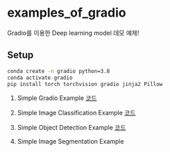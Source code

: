 # examples_of_gradio

Gradio를 이용한 Deep learning model 데모 예제!

## Setup
``` bash
conda create -n gradio python=3.8 
conda activate gradio
pip install torch torchvision gradio jinja2 Pillow
```

1. Simple Gradio Example [코드](01_ui.py)

2. Simple Image Classification Example [코드](02_classification.py)

3. Simple Object Detection Example [코드](03_object_detection.py)

3. Simple Image Segmentation Example